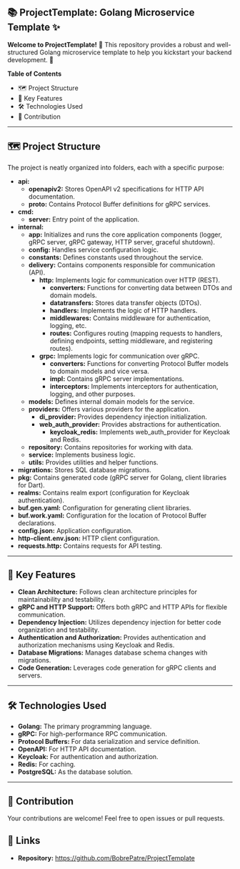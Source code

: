 ## 📚 ProjectTemplate: Golang Microservice Template ✨

**Welcome to ProjectTemplate!** 🎉 This repository provides a robust and well-structured Golang microservice template to help you kickstart your backend development. 🚀

**Table of Contents**

* 🗺️ Project Structure
* 🧰 Key Features
* 🛠️ Technologies Used
* 🤝 Contribution

---

## 🗺️ Project Structure

The project is neatly organized into folders, each with a specific purpose:

* **api:**
    * **openapiv2:** Stores OpenAPI v2 specifications for HTTP API documentation.
    * **proto:** Contains Protocol Buffer definitions for gRPC services.
* **cmd:**
    * **server:** Entry point of the application.
* **internal:**
    * **app:** Initializes and runs the core application components (logger, gRPC server, gRPC gateway, HTTP server, graceful shutdown).
    * **config:** Handles service configuration logic.
    * **constants:** Defines constants used throughout the service.
    * **delivery:** Contains components responsible for communication (API).
        * **http:** Implements logic for communication over HTTP (REST).
            * **converters:** Functions for converting data between DTOs and domain models.
            * **datatransfers:** Stores data transfer objects (DTOs).
            * **handlers:** Implements the logic of HTTP handlers.
            * **middlewares:** Contains middleware for authentication, logging, etc.
            * **routes:** Configures routing (mapping requests to handlers, defining endpoints, setting middleware, and registering routes).
        * **grpc:** Implements logic for communication over gRPC.
            * **converters:** Functions for converting Protocol Buffer models to domain models and vice versa.
            * **impl:** Contains gRPC server implementations.
            * **interceptors:** Implements interceptors for authentication, logging, and other purposes.
    * **models:** Defines internal domain models for the service.
    * **providers:** Offers various providers for the application.
        * **di_provider:** Provides dependency injection initialization.
        * **web_auth_provider:** Provides abstractions for authentication.
            * **keycloak_redis:** Implements web_auth_provider for Keycloak and Redis.
    * **repository:** Contains repositories for working with data.
    * **service:** Implements business logic.
    * **utils:** Provides utilities and helper functions.
* **migrations:** Stores SQL database migrations.
* **pkg:** Contains generated code (gRPC server for Golang, client libraries for Dart).
* **realms:** Contains realm export (configuration for Keycloak authentication).
* **buf.gen.yaml:** Configuration for generating client libraries.
* **buf.work.yaml:** Configuration for the location of Protocol Buffer declarations.
* **config.json:** Application configuration.
* **http-client.env.json:** HTTP client configuration.
* **requests.http:** Contains requests for API testing.

---

## 🧰 Key Features

* **Clean Architecture:** Follows clean architecture principles for maintainability and testability.
* **gRPC and HTTP Support:** Offers both gRPC and HTTP APIs for flexible communication.
* **Dependency Injection:** Utilizes dependency injection for better code organization and testability.
* **Authentication and Authorization:** Provides authentication and authorization mechanisms using Keycloak and Redis.
* **Database Migrations:** Manages database schema changes with migrations.
* **Code Generation:** Leverages code generation for gRPC clients and servers.

---

## 🛠️ Technologies Used

* **Golang:** The primary programming language.
* **gRPC:** For high-performance RPC communication.
* **Protocol Buffers:** For data serialization and service definition.
* **OpenAPI:** For HTTP API documentation.
* **Keycloak:** For authentication and authorization.
* **Redis:** For caching.
* **PostgreSQL:** As the database solution.

--- 

## 🤝 Contribution

Your contributions are welcome! Feel free to open issues or pull requests.

## 🔗 Links

* **Repository:** https://github.com/BobrePatre/ProjectTemplate 
